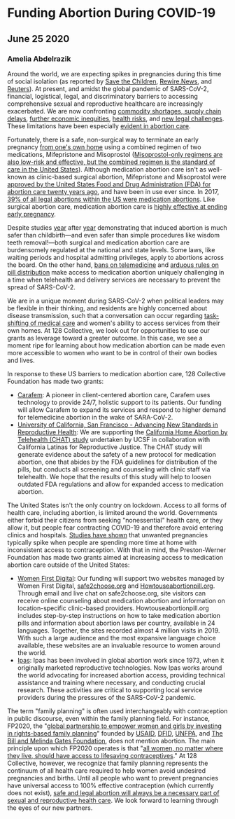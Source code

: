 # Funding Abortion During COVID-19
## June 25 2020
### Amelia Abdelrazik

Around the world, we are expecting spikes in pregnancies during this time of social isolation (as reported by [Save the Children](https://www.savethechildren.net/news/sierra-leone-innovative-sexual-health-app-help-prevent-surge-teenage-pregnancy-due-covid-19), [Rewire.News](https://rewire.news/article/2020/06/17/in-a-pandemic-birth-control-is-out-of-reach-for-many-young-people/), and [Reuters](https://www.reuters.com/article/health-coronavirus-education-westafrica/teen-pregnancy-risk-rises-as-schools-shut-for-coronavirus-in-africa-idUSL8N2BC4GV)). At present, and amidst the global pandemic of SARS-CoV-2, financial, logistical, legal, and discriminatory barriers to accessing comprehensive sexual and reproductive healthcare are increasingly exacerbated. We are now confronting [commodity shortages, supply chain delays](https://www.countdown2030europe.org/news/covid-19-endangering-safety-women-and-girls-cutting-access-contraceptive-care), [further economic inequities](https://time.com/5851352/women-labor-economy-coronavirus/), [health risks](https://www.thelancet.com/journals/lancet/article/PIIS0140-6736(20)30526-2/fulltext), and [new legal challenges](https://rewire.news/article/2020/04/14/abortion-access-covid-states/). These limitations have been especially [evident in abortion care](https://news.un.org/en/story/2020/05/1064902).

Fortunately, there is a safe, non-surgical way to terminate an early pregnancy [from one's own home](https://journals.lww.com/greenjournal/Fulltext/2017/10000/Safety_of_Medical_Abortion_Provided_Through.16.aspx) using a combined regimen of two medications, Mifepristone and Misoprostol ([Misoprostol-only regimens are also low-risk and effective, but the combined regimen is the standard of care in the United States](https://www.who.int/reproductivehealth/guideline-medical-abortion-care/en/)). Although medication abortion care isn't as well-known as clinic-based surgical abortion, Mifepristone and Misoprostol were [approved by the United States Food and Drug Administration (FDA) for abortion care twenty years ago](https://www.fda.gov/drugs/postmarket-drug-safety-information-patients-and-providers/questions-and-answers-mifeprex), and have been in use ever since. In 2017, [39% of all legal abortions within the US were medication abortions](https://www.guttmacher.org/article/2019/09/medication-abortion-and-changing-abortion-landscape#). Like surgical abortion care, medication abortion care is [highly effective at ending early pregnancy](https://pubmed.ncbi.nlm.nih.gov/26241252/).

Despite studies [year](https://pubmed.ncbi.nlm.nih.gov/22270271/) after [year](https://pubmed.ncbi.nlm.nih.gov/22270271/) demonstrating that induced abortion is much safer than childbirth—and even safer than simple procedures like wisdom teeth removal!—both surgical and medication abortion care are burdensomely regulated at the national and state levels. Some laws, like waiting periods and hospital admitting privileges, apply to abortions across the board. On the other hand, [bans on telemedicine](https://www.guttmacher.org/gpr/2019/05/improving-access-abortion-telehealth) and [arduous rules on pill distribution](https://www.fda.gov/drugs/postmarket-drug-safety-information-patients-and-providers/mifeprex-mifepristone-information) make access to medication abortion uniquely challenging in a time when telehealth and delivery services are necessary to prevent the spread of SARS-CoV-2.

We are in a unique moment during SARS-CoV-2 when political leaders may be flexible in their thinking, and residents are highly concerned about disease transmission, such that a conversation can occur regarding [task-shifting of medical care](https://www.who.int/workforcealliance/knowledge/resources/taskshifting_guidelines/en/) and women's ability to access services from their own homes. At 128 Collective, we look out for opportunities to use our grants as leverage toward a greater outcome. In this case, we see a moment ripe for learning about how medication abortion can be made even more accessible to women who want to be in control of their own bodies and lives.

In response to these US barriers to medication abortion care, 128 Collective Foundation has made two grants:

* [Carafem](https://carafem.org/): A pioneer in client-centered abortion care, Carafem uses technology to provide 24/7, holistic support to its patients. Our funding will allow Carafem to expand its services and respond to higher demand for telemedicine abortion in the wake of SARA-CoV-2.
* [University of California, San Francisco - Advancing New Standards in Reproductive Health](https://www.ansirh.org/): We are supporting the [California Home Abortion by Telehealth (CHAT) study](https://www.smartpatients.com/trials/NCT04432792) undertaken by UCSF in collaboration with California Latinas for Reproductive Justice. The CHAT study will generate evidence about the safety of a new protocol for medication abortion, one that abides by the FDA guidelines for distribution of the pills, but conducts all screening and counseling with clinic staff via telehealth. We hope that the results of this study will help to loosen outdated FDA regulations and allow for expanded access to medication abortion.

The United States isn't the only country on lockdown. Access to all forms of health care, including abortion, is limited around the world. Governments either forbid their citizens from seeking "nonessential" health care, or they allow it, but people fear contracting COVID-19 and therefore avoid entering clinics and hospitals. [Studies have shown](https://www.guttmacher.org/journals/ipsrh/2020/04/estimates-potential-impact-covid-19-pandemic-sexual-and-reproductive-health) that unwanted pregnancies typically spike when people are spending more time at home with inconsistent access to contraception. With that in mind, the Preston-Werner Foundation has made two grants aimed at increasing access to medication abortion care outside of the United States:

* [Women First Digital](https://womenfirstdigital.org/): Our funding will support two websites managed by Women First Digital, [safe2choose.org](https://safe2choose.org/) and [Howtouseabortionpill.org](http://www.howtouseabortionpill.org/). Through email and live chat on safe2choose.org, site visitors can receive online counseling about medication abortion and information on location-specific clinic-based providers. Howtouseabortionpill.org includes step-by-step instructions on how to take medication abortion pills and information about abortion laws per country, available in 24 languages. Together, the sites recorded almost 4 million visits in 2019. With such a large audience and the most expansive language choice available, these websites are an invaluable resource to women around the world.
* [Ipas](): Ipas has been involved in global abortion work since 1973, when it originally marketed reproductive technologies. Now Ipas works around the world advocating for increased abortion access, providing technical assistance and training where necessary, and conducting crucial research. These activities are critical to supporting local service providers during the pressures of the SARS-CoV-2 pandemic.

The term "family planning" is often used interchangeably with contraception in public discourse, even within the family planning field. For instance, FP2020, the "[global partnership to empower women and girls by investing in rights-based family planning](http://www.familyplanning2020.org/)" founded by [USAID](https://www.usaid.gov/), [DFID](https://www.gov.uk/government/organisations/department-for-international-development), [UNFPA](https://www.unfpa.org/), and [The Bill and Melinda Gates Foundation](https://www.gatesfoundation.org/), does not mention abortion. The main principle upon which FP2020 operates is that "[all women, no matter where they live, should have access to lifesaving contraceptives](http://www.familyplanning2020.org/about-us#who-we-are)." At 128 Collective, however, we recognize that family planning represents the continuum of all health care required to help women avoid undesired pregnancies and births. Until all people who want to prevent pregnancies have universal access to 100% effective contraception (which currently does not exist), [safe and legal abortion will always be a necessary part of sexual and reproductive health care](https://www.acog.org/clinical/clinical-guidance/committee-opinion/articles/2014/11/increasing-access-to-abortion). We look forward to learning through the eyes of our new partners.
